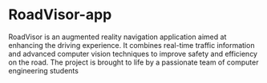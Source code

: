 # RoadVisor-app
RoadVisor is an augmented reality navigation application aimed at enhancing the driving experience. It combines real-time traffic information and advanced computer vision techniques to improve safety and efficiency on the road. The project is brought to life by a passionate team of computer engineering students
